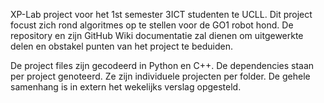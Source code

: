 XP-Lab project voor het 1st semester 3ICT studenten te UCLL. Dit project focust zich rond algoritmes op te stellen voor de GO1 robot hond. De repository en zijn GitHub Wiki documentatie zal dienen om uitgewerkte delen en obstakel punten van het project te beduiden. 

De project files zijn gecodeerd in Python en C++. De dependencies staan per project genoteerd.
Ze zijn individuele projecten per folder. De gehele samenhang is in extern het wekelijks verslag opgesteld.
